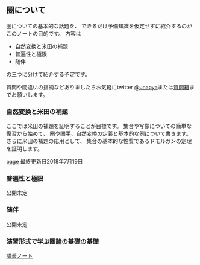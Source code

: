 ## 圏について

圏についての基本的な話題を、
できるだけ予備知識を仮定せずに紹介するのがこのノートの目的です。
内容は

- 自然変換と米田の補題
- 普遍性と極限
- 随伴

の三つに分けて紹介する予定です。

質問や間違いの指摘などありましたらお気軽にtwitter [@unaoya](https://twitter.com/unaoya)または[質問箱](https://peing.net/ja/unaoya)までお願いします。

### 自然変換と米田の補題

ここでは米田の補題を証明することが目標です。
集合や写像についての簡単な復習から始めて、
圏や関手、自然変換の定義と基本的な例について書きます。
さらに米田の補題の応用として、
集合の基本的な性質であるドモルガンの定理を証明します。

[page](yoneda.md)
最終更新日2018年7月19日

### 普遍性と極限
公開未定

### 随伴
公開未定

### 演習形式で学ぶ圏論の基礎の基礎

[講義ノート](category_lecture.pdf)